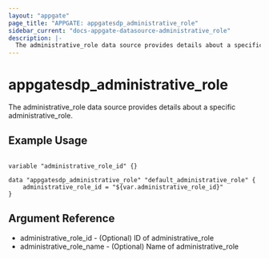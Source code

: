 ```yaml
---
layout: "appgate"
page_title: "APPGATE: appgatesdp_administrative_role"
sidebar_current: "docs-appgate-datasource-administrative_role"
description: |-
  The administrative_role data source provides details about a specific administrative_role.
---
```


# appgatesdp_administrative_role

The administrative_role data source provides details about a specific administrative_role.


## Example Usage

```hcl

variable "administrative_role_id" {}

data "appgatesdp_administrative_role" "default_administrative_role" {
    administrative_role_id = "${var.administrative_role_id}"
}

```

## Argument Reference

* administrative_role_id - (Optional) ID of administrative_role
* administrative_role_name - (Optional) Name of administrative_role
